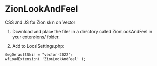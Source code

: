 # ZionLookAndFeel
CSS and JS for Zion skin on Vector


1) Download and place the files in a directory called ZionLookAndFeel in your extensions/ folder.

2) Add to LocalSettings.php:

``` 
$wgDefaultSkin = "vector-2022";
wfLoadExtension( 'ZionLookAndFeel' );
```


